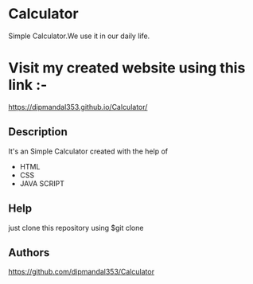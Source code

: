 # Calculator

Simple Calculator.We use it in our daily life.

# Visit my created website using this link :-
https://dipmandal353.github.io/Calculator/

## Description

It's an Simple Calculator created with the help of 
* HTML
* CSS
* JAVA SCRIPT

## Help

just clone this repository using
$git clone 

## Authors
https://github.com/dipmandal353/Calculator







